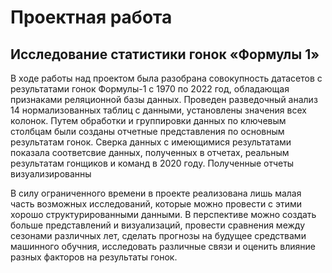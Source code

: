 # Проектная работа

## Исследование статистики гонок «Формулы 1»

В ходе работы над проектом была разобрана совокупность датасетов с результатами гонок Формулы-1 с 1970 по 2022 год, обладающая признаками реляционной базы данных. Проведен разведочный анализ 14 нормализованных таблиц с данными, установлены значения всех колонок. Путем обработки и группировки данных по ключевым столбцам были созданы отчетные представления по основным результатам гонок. Сверка данных с имеющимися результатами показала соответсвие данных, полученных в отчетах, реальным результатам гонщиков и команд в 2020 году. Полученные отчеты визуализированны

В силу ограниченного времени в проекте реализована лишь малая часть возможных исследований, которые можно провести с этими хорошо структурированными данными. В перспективе можно создать больше представлений и визуализаций, провести сравнения между сезонами различных лет, сделать прогнозы на будущее средствами машинного обучния, исследовать различные связи и оценить влияние разных факторов на результаты гонок.
